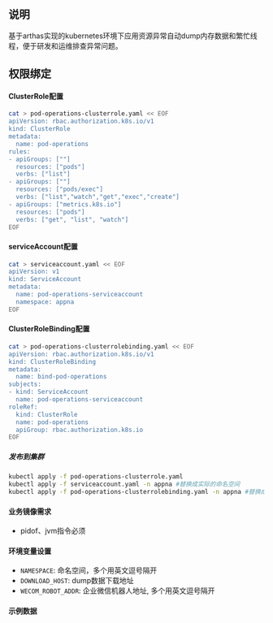 ## 说明
基于arthas实现的kubernetes环境下应用资源异常自动dump内存数据和繁忙线程，便于研发和运维排查异常问题。

## 权限绑定
#### ClusterRole配置
```bash
cat > pod-operations-clusterrole.yaml << EOF
apiVersion: rbac.authorization.k8s.io/v1
kind: ClusterRole
metadata:
  name: pod-operations
rules:
- apiGroups: [""]
  resources: ["pods"]
  verbs: ["list"]
- apiGroups: [""]
  resources: ["pods/exec"]
  verbs: ["list","watch","get","exec","create"]
- apiGroups: ["metrics.k8s.io"]
  resources: ["pods"]
  verbs: ["get", "list", "watch"]
EOF
```
#### serviceAccount配置
```bash
cat > serviceaccount.yaml << EOF
apiVersion: v1
kind: ServiceAccount
metadata:
  name: pod-operations-serviceaccount
  namespace: appna
EOF
```

#### ClusterRoleBinding配置
```bash
cat > pod-operations-clusterrolebinding.yaml << EOF
apiVersion: rbac.authorization.k8s.io/v1
kind: ClusterRoleBinding
metadata:
  name: bind-pod-operations
subjects:
- kind: ServiceAccount
  name: pod-operations-serviceaccount
roleRef:
  kind: ClusterRole
  name: pod-operations
  apiGroup: rbac.authorization.k8s.io
EOF
```

##### 发布到集群
```bash
kubectl apply -f pod-operations-clusterrole.yaml
kubectl apply -f serviceaccount.yaml -n appna #替换成实际的命名空间
kubectl apply -f pod-operations-clusterrolebinding.yaml -n appna #替换成实际的命名空间
```

#### 业务镜像需求
- pidof、jvm指令必须

#### 环境变量设置
- `NAMESPACE`: 命名空间，多个用英文逗号隔开
- `DOWNLOAD_HOST`: dump数据下载地址
- `WECOM_ROBOT_ADDR`: 企业微信机器人地址, 多个用英文逗号隔开

#### 示例数据
